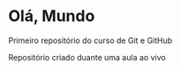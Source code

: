 # Olá, Mundo
 Primeiro repositório do curso de Git e GitHub

 Repositório criado duante uma aula ao vivo
